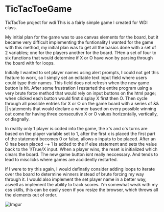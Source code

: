 # TicTacToeGame
TicTacToe project for wdi
This is a fairly simple game I created for WDI class.

My initial plan for the game was to use canvas elements for the board, but it became very difficult implementing the funtionality
I wanted for the game with this method, my initial plan  was to get all the basics done with a set of 2 variables; one
for the players another for the board. THen a set of four to six functions that would determine if X or O have won by parsing through
the board with for loops. 

Initially I wanted to set player names using alert prompts, I could not get this feature to work,
so I simply set an editable text input field where users could type their names. This field does not refresh when
the new game button is hit.
After some frustration I restarted the entire program using a very brute force method that would rely on
input buttons on the html page; when clicked each button would first display X first then O. Then cycle through all possible
entries for X or O on the game board with a series of && || statements that would declare a winner based on
every possible winning out come for having three consecutive X or O values horizontally, vertically, or diagnally.

In reality only 1 player is coded
into the game, the x's and o's turns are based on the player variable set to 1, after the first x is placed the first
part of the statement becomes 0 or false, allows o inputs to be placed. After an O has been placed =+ 1 is added to the 
if else statement and sets the value back to the 1/True/X input.
When a player wins, the reset is initialized which clears the board. 
The new game button isnt really neccessary. And tends to lead to misclicks where games are accidently restarted.

If I were to try this again, I would definatly consider adding loops to iterate over the board to determine winners instead
of brute forcing my way through it.
I would also implement the set player name in a better way, aswell as implement the ability to track scores.
I'm somewhat weak with my css skills, this can be easily seen if you resize the browser, which throws all the elements out of order.

![Imgur](http://i.imgur.com/4iIHsnB.jpg)


